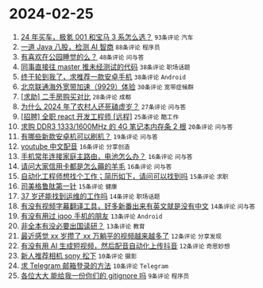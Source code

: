 # 2024-02-25

1. [24 年买车，极氪 001 和宝马 3 系怎么选？](https://www.v2ex.com/t/1018272) `93条评论` `汽车`
1. [一道 Java 八股，检测 AI 智商](https://www.v2ex.com/t/1018215) `88条评论` `程序员`
1. [有喜欢在公园睡觉的么？](https://www.v2ex.com/t/1018219) `48条评论` `问与答`
1. [同事直接往 master 推未经测试的代码](https://www.v2ex.com/t/1018230) `38条评论` `职场话题`
1. [终于轮到我了，求推荐一款安卓手机](https://www.v2ex.com/t/1018302) `38条评论` `Android`
1. [北京联通海外宽带加速（9929）体验](https://www.v2ex.com/t/1018226) `30条评论` `宽带症候群`
1. [[求助] 二手房购买对比](https://www.v2ex.com/t/1018251) `28条评论` `成都`
1. [为什么 2024 年了农村人还死磕虚岁？](https://www.v2ex.com/t/1018261) `27条评论` `问与答`
1. [[招聘] 全职 react 开发工程师 [远程]](https://www.v2ex.com/t/1018248) `25条评论` `酷工作`
1. [求购 DDR3 1333/1600MHz 的 4G 笔记本内存条 2 根](https://www.v2ex.com/t/1018213) `20条评论` `问与答`
1. [有哪些新款安卓机可以刷机？](https://www.v2ex.com/t/1018308) `19条评论` `问与答`
1. [youtube 中文配音](https://www.v2ex.com/t/1018295) `16条评论` `分享创造`
1. [手机常年连接家庭主路由，电池怎么办？](https://www.v2ex.com/t/1018262) `16条评论` `问与答`
1. [请问大家信用卡都是怎么薅的羊毛](https://www.v2ex.com/t/1018232) `16条评论` `问与答`
1. [自动化工程师想找个工作；简历如下，请问可以找到吗](https://www.v2ex.com/t/1018278) `15条评论` `求职`
1. [司美格鲁肽第一针](https://www.v2ex.com/t/1018245) `15条评论` `健康`
1. [37 岁还能找到运维的工作吗](https://www.v2ex.com/t/1018284) `14条评论` `职场话题`
1. [有没有视频字幕翻译工具，好多新番出来有英文就是没有中文](https://www.v2ex.com/t/1018220) `14条评论` `问与答`
1. [有没有用过 iqoo 手机的朋友](https://www.v2ex.com/t/1018315) `13条评论` `Android`
1. [非全本有没必要出国读研？](https://www.v2ex.com/t/1018277) `13条评论` `教育`
1. [最近感觉 xx 岁攒了 xx 万躺平的视频越来越多了](https://www.v2ex.com/t/1018306) `12条评论` `分享发现`
1. [有没有用 AI 生成短视频，然后配音自动化上传抖音](https://www.v2ex.com/t/1018268) `12条评论` `奇思妙想`
1. [新人推荐相机 sony 松下](https://www.v2ex.com/t/1018297) `10条评论` `摄影`
1. [求 Telegram 邮箱登录的方法](https://www.v2ex.com/t/1018294) `10条评论` `Telegram`
1. [各位大大 能给我一份你们的 gitignore 吗](https://www.v2ex.com/t/1018327) `9条评论` `程序员`
